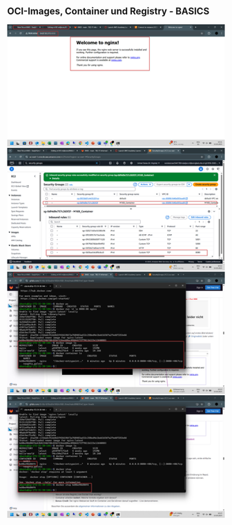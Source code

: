 ## OCI-Images, Container und Registry - BASICS 

<img src="https://github.com/Sladji10/m169-miljkovic/blob/main/Screenshots/1_7.png?raw=true" width="800" />

<img src="https://github.com/Sladji10/m169-miljkovic/blob/main/Screenshots/1_8.png?raw=true" width="800" />

<img src="https://github.com/Sladji10/m169-miljkovic/blob/main/Screenshots/1_9.png?raw=true" width="800" />

<img src="https://github.com/Sladji10/m169-miljkovic/blob/main/Screenshots/1_10.png?raw=true" width="800" />
